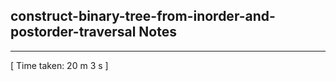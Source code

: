 <h2>construct-binary-tree-from-inorder-and-postorder-traversal Notes</h2><hr>[ Time taken: 20 m 3 s ]